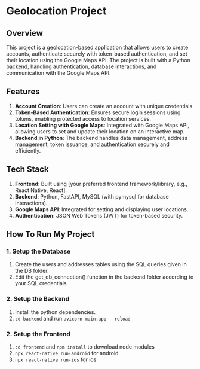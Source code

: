 # Geolocation Project

## Overview

This project is a geolocation-based application that allows users to create accounts, authenticate securely with token-based authentication, and set their location using the Google Maps API. The project is built with a Python backend, handling authentication, database interactions, and communication with the Google Maps API.

## Features

1. **Account Creation**: Users can create an account with unique credentials.
2. **Token-Based Authentication**: Ensures secure login sessions using tokens, enabling protected access to location services.
3. **Location Setting with Google Maps**: Integrated with Google Maps API, allowing users to set and update their location on an interactive map.
4. **Backend in Python**: The backend handles data management, address management, token issuance, and authentication securely and efficiently.

## Tech Stack

1. **Frontend**: Built using [your preferred frontend framework/library, e.g., React Native, React].
2. **Backend**: Python, FastAPI, MySQL (with pymysql for database interactions).
3. **Google Maps API**: Integrated for setting and displaying user locations.
4. **Authentication**: JSON Web Tokens (JWT) for token-based security.

## How To Run My Project

### 1. Setup the Database

1. Create the users and addresses tables using the SQL queries given in the DB folder.
2. Edit the get_db_connection() function in the backend folder according to your SQL credentials

### 2. Setup the Backend

1. Install the python dependencies.
2. `cd backend` and run `uvicorn main:app --reload`

### 2. Setup the Frontend

1. `cd frontend` and `npm install` to download node modules
2. `npx react-native run-android` for android
3. `npx react-native run-ios` for ios
